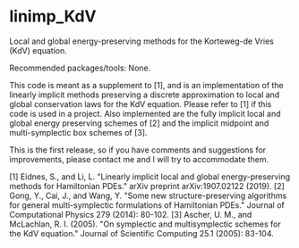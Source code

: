# linimp_KdV
Local and global energy-preserving methods for the Korteweg-de Vries (KdV) equation.

Recommended packages/tools: None.

This code is meant as a supplement to [1], and is an implementation of the linearly implicit methods preserving a discrete approximation to local and global conservation laws for the KdV equation. Please refer to [1] if this code is used in a project. Also implemented are the fully implicit local and global energy preserving schemes of [2] and the implicit midpoint and multi-symplectic box schemes of [3].

This is the first release, so if you have comments and suggestions for improvements, please contact me and I will try to accommodate them.

[1] Eidnes, S., and Li, L. "Linearly implicit local and global energy-preserving methods for Hamiltonian PDEs." arXiv preprint arXiv:1907.02122 (2019).
[2] Gong, Y., Cai, J., and Wang, Y. "Some new structure-preserving algorithms for general multi-symplectic formulations of Hamiltonian PDEs." Journal of Computational Physics 279 (2014): 80-102.
[3] Ascher, U. M., and McLachlan, R. I. (2005). "On symplectic and multisymplectic schemes for the KdV equation." Journal of Scientific Computing 25.1 (2005): 83-104.